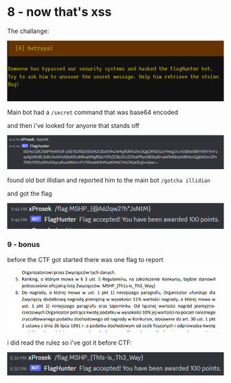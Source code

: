 # 8 - now that's xss

The challange:

![ctf](https://github.com/xProsek720/MSHP_CTF_2023_WriteUp/blob/main/media/8/1.png)

Main bot had a ```/secret``` command that was base64 encoded

and then i've looked for anyone that stands off

![ctf](https://github.com/xProsek720/MSHP_CTF_2023_WriteUp/blob/main/media/8/2.png)

found old bot illidian and reported him to the main bot ```/gotcha illidian```

and got the flag

![ctf](https://github.com/xProsek720/MSHP_CTF_2023_WriteUp/blob/main/media/8/3.png)

### 9 - bonus

before the CTF got started there was one flag to report

![ctf](https://github.com/xProsek720/MSHP_CTF_2023_WriteUp/blob/main/media/regFlag.png)

i did read the rulez so i've got it before CTF:

![ctf](https://github.com/xProsek720/MSHP_CTF_2023_WriteUp/blob/main/media/9.png)